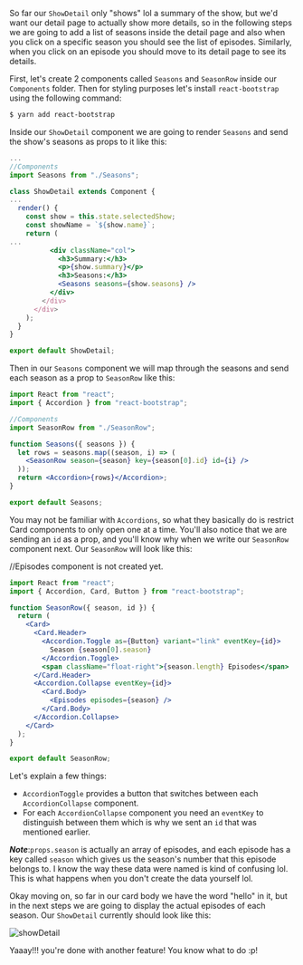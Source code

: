 So far our `ShowDetail` only "shows" lol a summary of the show, but we'd want our detail page to actually show more details, so in the following steps we are going to add a list of seasons inside the detail page and also when you click on a specific season you should see the list of episodes. Similarly, when you click on an episode you should move to its detail page to see its details.

First, let's create 2 components called `Seasons` and `SeasonRow` inside our `Components` folder.
Then for styling purposes let's install `react-bootstrap` using the following command:

```bash
$ yarn add react-bootstrap
```

Inside our `ShowDetail` component we are going to render `Seasons` and send the show's seasons as props to it like this:

```jsx
...
//Components
import Seasons from "./Seasons";

class ShowDetail extends Component {
...
  render() {
    const show = this.state.selectedShow;
    const showName = `${show.name}`;
    return (
...
          <div className="col">
            <h3>Summary:</h3>
            <p>{show.summary}</p>
            <h3>Seasons:</h3>
            <Seasons seasons={show.seasons} />
          </div>
        </div>
      </div>
    );
  }
}

export default ShowDetail;
```

Then in our `Seasons` component we will map through the seasons and send each season as a prop to `SeasonRow` like this:

```jsx
import React from "react";
import { Accordion } from "react-bootstrap";

//Components
import SeasonRow from "./SeasonRow";

function Seasons({ seasons }) {
  let rows = seasons.map((season, i) => (
    <SeasonRow season={season} key={season[0].id} id={i} />
  ));
  return <Accordion>{rows}</Accordion>;
}

export default Seasons;
```

You may not be familiar with `Accordions`, so what they basically do is restrict Card components to only open one at a time. You'll also notice that we are sending an `id` as a prop, and you'll know why when we write our `SeasonRow` component next.
Our `SeasonRow` will look like this:


//Episodes component is not created yet.


```jsx
import React from "react";
import { Accordion, Card, Button } from "react-bootstrap";

function SeasonRow({ season, id }) {
  return (
    <Card>
      <Card.Header>
        <Accordion.Toggle as={Button} variant="link" eventKey={id}>
          Season {season[0].season}
        </Accordion.Toggle>
        <span className="float-right">{season.length} Episodes</span>
      </Card.Header>
      <Accordion.Collapse eventKey={id}>
        <Card.Body>
          <Episodes episodes={season} />
        </Card.Body>
      </Accordion.Collapse>
    </Card>
  );
}

export default SeasonRow;
```

Let's explain a few things:

- `AccordionToggle` provides a button that switches between each `AccordionCollapse` component.
- For each `AccordionCollapse` component you need an `eventKey` to distinguish between them which is why we sent an `id` that was mentioned earlier.

**_Note_**:`props.season` is actually an array of episodes, and each episode has a key called `season` which gives us the season's number that this episode belongs to. I know the way these data were named is kind of confusing lol. This is what happens when you don't create the data yourself lol.

Okay moving on, so far in our card body we have the word "hello" in it, but in the next steps we are going to display the actual episodes of each season. Our `ShowDetail` currently should look like this:

![showDetail](https://i.imgur.com/J8NvN0n.png)

Yaaay!!! you're done with another feature! You know what to do :p!
